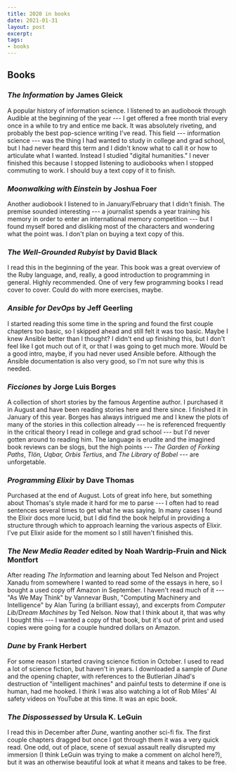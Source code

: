 ```yaml
---
title: 2020 in books
date: 2021-01-31
layout: post
excerpt:
tags:
- books
---
```


## Books

### *The Information* by James Gleick 
A popular history of information science. I listened to an audiobook through
Audible at the beginning of the year --- I get offered a free month trial every
once in a while to try and entice me back. It was absolutely riveting, and
probably the best pop-science writing I've read. This field --- information
science --- was the thing I had wanted to study in college and grad school, but
I had never heard this term and I didn't know what to call it or how to
articulate what I wanted. Instead I studied "digital humanities." I never
finished this because I stopped listening to audiobooks when I stopped commuting
to work. I should buy a text copy of it to finish.

### *Moonwalking with Einstein* by Joshua Foer
Another audiobook I listened to in January/February that I didn't finish. The
premise sounded interesting --- a journalist spends a year training his memory
in order to enter an international memory competition --- but I found myself
bored and disliking most of the characters and wondering what the point was. I
don't plan on buying a text copy of this.

### *The Well-Grounded Rubyist* by David Black
I read this in the beginning of the year. This book was a great overview of the
Ruby language, and, really, a good introduction to programming in general.
Highly recommended. One of very few programming books I read cover to cover.
Could do with more exercises, maybe.

### *Ansible for DevOps* by Jeff Geerling
I started reading this some time in the spring and found the first couple
chapters too basic, so I skipped ahead and still felt it was too basic. Maybe I
knew Ansible better than I thought? I didn't end up finishing this, but I don't
feel like I got much out of it, or that I was going to get much more. Would be a
good intro, maybe, if you had never used Ansible before. Although the Ansible
documentation is also very good, so I'm not sure why this is needed.

### *Ficciones* by Jorge Luis Borges 
A collection of short stories by the famous Argentine author. I purchased it in
August and have been reading stories here and there since. I finished it in
January of this year. Borges has always intrigued me and I knew the plots of
many of the stories in this collection already --- he is referenced frequently
in the critical theory I read in college and grad school --- but I'd never
gotten around to reading him. The language is erudite and the imagined book
reviews can be slogs, but the high points --- *The Garden of Forking Paths*,
*Tlön, Uqbar, Orbis Tertius*, and *The Library of Babel* --- are unforgetable.

### *Programming Elixir* by Dave Thomas
Purchased at the end of August. Lots of great info here, but something about
Thomas's style made it hard for me to parse --- I often had to read sentences
several times to get what he was saying. In many cases I found the Elixir docs
more lucid, but I did find the book helpful in providing a structure through
which to approach learning the various aspects of Elixir. I've put Elixir aside
for the moment so I still haven't finished this.

### *The New Media Reader* edited by Noah Wardrip-Fruin and Nick Montfort
After reading *The Information* and learning about Ted Nelson and Project Xanadu
from somewhere I wanted to read some of the essays in here, so I bought a used
copy off Amazon in September. I haven't read much of it --- "As We May Think" by
Vannevar Bush, "Computing Machinery and Intelligence" by Alan Turing (a
brilliant essay), and excerpts from *Computer Lib/Dream Machines* by Ted Nelson.
Now that I think about it, that was why I bought this --- I wanted a copy of
that book, but it's out of print and used copies were going for a couple hundred
dollars on Amazon.

### *Dune* by Frank Herbert
For some reason I started craving science fiction in October. I used to read a
lot of science fiction, but haven't in years. I downloaded a sample of *Dune*
and the opening chapter, with references to the Butlerian Jihad's destruction of
"intelligent machines" and painful tests to determine if one is human, had me
hooked. I think I was also watching a lot of Rob Miles' AI safety videos on
YouTube at this time. It was an epic book.

### *The Dispossessed* by Ursula K. LeGuin
I read this in December after *Dune*, wanting another sci-fi fix. The first
couple chapters dragged but once I got through them it was a very quick read.
One odd, out of place, scene of sexual assault really disrupted my immersion (I
think LeGuin was trying to make a comment on alchol here?), but it was an
otherwise beautiful look at what it means and takes to be free.
